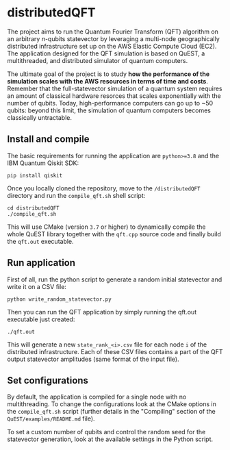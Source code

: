 # distributedQFT
The project aims to run the Quantum Fourier Transform (QFT) algorithm on an arbitrary *n*-qubits statevector by leveraging a multi-node geographically distributed infrastructure set up on the AWS Elastic Compute Cloud (EC2).
The application designed for the QFT simulation is based on QuEST, a multithreaded, and distributed simulator of quantum computers.

The ultimate goal of the project is to study **how the performance of the simulation scales with the AWS resources in terms of time and costs**.
Remember that the full-statevector simulation of a quantum system requires an amount of classical hardware resorces that scales exponentially with the number of qubits. Today, high-performance computers can go up to ~50 qubits: beyond this limit, the simulation of quantum computers becomes classically untractable.

## Install and compile
The basic requirements for running the application are `python>=3.8` and the IBM Quantum Qiskit SDK:
```
pip install qiskit
```
Once you locally cloned the repository, move to the `/distributedQFT` directory and run the `compile_qft.sh` shell script:
```
cd distributedQFT
./compile_qft.sh
```
This will use CMake (version `3.7` or higher) to dynamically compile the whole QuEST library together with the `qft.cpp` source code and finally build the `qft.out` executable.

## Run application
First of all, run the python script to generate a random initial statevector and write it on a CSV file:
```
python write_random_statevector.py
```
Then you can run the QFT application by simply running the qft.out executable just created:
```
./qft.out
```
This will generate a new `state_rank_<i>.csv` file for each node `i` of the distributed infrastructure. Each of these CSV files contains a part of the QFT output statevector amplitudes (same format of the input file).

## Set configurations
By default, the application is compiled for a single node with no multithreading. To change the configurations look at the CMake options in the `compile_qft.sh` script (further details in the "Compiling" section of the `QuEST/examples/README.md` file).

To set a custom number of qubits and control the random seed for the statevector generation, look at the available settings in the Python script.